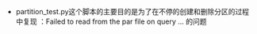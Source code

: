* partition_test.py这个脚本的主要目的是为了在不停的创建和删除分区的过程中复现 ：Failed to read from the par file on query ... 的问题
